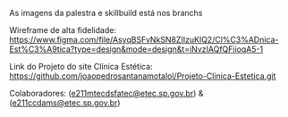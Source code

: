 As imagens da palestra e skillbuild está nos branchs

Wireframe de alta fidelidade: https://www.figma.com/file/AsyqBSFvNkSN8ZIIzuKlQ2/Cl%C3%ADnica-Est%C3%A9tica?type=design&mode=design&t=iNvzIAQfQFiioqA5-1

Link do Projeto do site Clínica Estética: https://github.com/joaopedrosantanamotalol/Projeto-Clinica-Estetica.git

Colaboradores:
(e211mtecdsfatec@etec.sp.gov.br) & (e211ccdams@etec.sp.gov.br)

